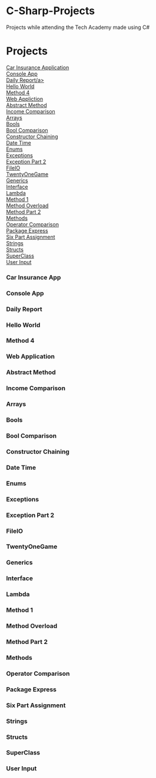 # C-Sharp-Projects
Projects while attending the Tech Academy made using C# 

<h1>Projects</h1>
<a href="https://github.com/cade25wilson/C-Sharp-Projects/tree/main/CarInsurance">Car Insurance Application</a></br>
<a href="https://github.com/cade25wilson/C-Sharp-Projects/tree/main/ConsoleApp1">Console App</a></br>
<a href="https://github.com/cade25wilson/C-Sharp-Projects/tree/main/DailyReport">Daily Report/a></br>
<a href="https://github.com/cade25wilson/C-Sharp-Projects/tree/main/HelloWorld">Hello World</a></br>
<a href="https://github.com/cade25wilson/C-Sharp-Projects/tree/main/Method4">Method 4</a></br>
<a href="https://github.com/cade25wilson/C-Sharp-Projects/tree/main/WebApplication5">Web Appliction</a></br>
<a href="https://github.com/cade25wilson/C-Sharp-Projects/tree/main/abstractMethod">Abstract Method</a></br>
<a href="https://github.com/cade25wilson/C-Sharp-Projects/tree/main/annonIncomeComparison">Income Comparison</a></br>
<a href="https://github.com/cade25wilson/C-Sharp-Projects/tree/main/arraysAssignment">Arrays</a></br>
<a href="https://github.com/cade25wilson/C-Sharp-Projects/tree/main/boolAssignment">Bools</a></br>
<a href="https://github.com/cade25wilson/C-Sharp-Projects/tree/main/boolComparison">Bool Comparison</a></br>
<a href="https://github.com/cade25wilson/C-Sharp-Projects/tree/main/constructorChaining">Constructor Chaining</a></br>
<a href="https://github.com/cade25wilson/C-Sharp-Projects/tree/main/dateTime">Date Time</a></br>
<a href="https://github.com/cade25wilson/C-Sharp-Projects/tree/main/enums">Enums</a></br>
<a href="https://github.com/cade25wilson/C-Sharp-Projects/tree/main/exceptionAssignment">Exceptions</a></br>
<a href="https://github.com/cade25wilson/C-Sharp-Projects/tree/main/exceptionPart2">Exception Part 2</a></br>
<a href="https://github.com/cade25wilson/C-Sharp-Projects/tree/main/fileIO">FileIO</a></br>
<a href="https://github.com/cade25wilson/C-Sharp-Projects/tree/main/game">TwentyOneGame</a></br>
<a href="https://github.com/cade25wilson/C-Sharp-Projects/tree/main/generics">Generics</a></br>
<a href="https://github.com/cade25wilson/C-Sharp-Projects/tree/main/interface2">Interface</a></br>
<a href="https://github.com/cade25wilson/C-Sharp-Projects/tree/main/lambda">Lambda</a></br>
<a href="https://github.com/cade25wilson/C-Sharp-Projects/tree/main/method">Method 1</a></br>
<a href="https://github.com/cade25wilson/C-Sharp-Projects/tree/main/methodOverload">Method Overload</a></br>
<a href="https://github.com/cade25wilson/C-Sharp-Projects/tree/main/methodPart2">Method Part 2</a></br>
<a href="https://github.com/cade25wilson/C-Sharp-Projects/tree/main/methodsAssignment">Methods</a></br>
<a href="https://github.com/cade25wilson/C-Sharp-Projects/tree/main/operatorComparison">Operator Comparison</a></br>
<a href="https://github.com/cade25wilson/C-Sharp-Projects/tree/main/packageExpress">Package Express</a></br>
<a href="https://github.com/cade25wilson/C-Sharp-Projects/tree/main/sixPartAssignment">Six Part Assignment</a></br>
<a href="https://github.com/cade25wilson/C-Sharp-Projects/tree/main/stringAssingment">Strings</a></br>
<a href="https://github.com/cade25wilson/C-Sharp-Projects/tree/main/structs">Structs</a></br>
<a href="https://github.com/cade25wilson/C-Sharp-Projects/tree/main/superClassMethod">SuperClass</a></br>
<a href="https://github.com/cade25wilson/C-Sharp-Projects/tree/main/userInput">User Input</a></br>



<h3>Car Insurance App</h3>
<h3>Console App</h3>
<h3>Daily Report</h3>
<h3>Hello World</h3>
<h3>Method 4</h3>
<h3>Web Application</h3>
<h3>Abstract Method</h3>
<h3>Income Comparison</h3>
<h3>Arrays</h3>
<h3>Bools</h3>
<h3>Bool Comparison</h3>
<h3>Constructor Chaining</h3>
<h3>Date Time</h3>
<h3>Enums</h3>
<h3>Exceptions</h3>
<h3>Exception Part 2</h3>
<h3>FileIO</h3>
<h3>TwentyOneGame</h3>
<h3>Generics</h3>
<h3>Interface</h3>
<h3>Lambda</h3>
<h3>Method 1</h3>
<h3>Method Overload</h3>
<h3>Method Part 2</h3>
<h3>Methods</h3>
<h3>Operator Comparison</h3>
<h3>Package Express</h3>
<h3>Six Part Assignment</h3>
<h3>Strings</h3>
<h3>Structs</h3>
<h3>SuperClass</h3>
<h3>User Input</h3>

